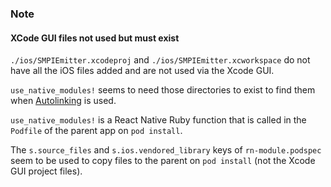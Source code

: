 ### Note

#### XCode GUI files not used but must exist

`./ios/SMPIEmitter.xcodeproj` and `./ios/SMPIEmitter.xcworkspace` do not have all the iOS files added and are not used via the Xcode GUI.


`use_native_modules!` seems to need those directories to exist to find them when [Autolinking](https://github.com/react-native-community/cli/blob/master/docs/autolinking.md) is used.

`use_native_modules!` is a React Native Ruby function that is called in the `Podfile` of the parent app on `pod install`.


The `s.source_files` and `s.ios.vendored_library` keys of `rn-module.podspec` seem to be used to copy files to the parent on `pod install` (not the Xcode GUI project files). 
